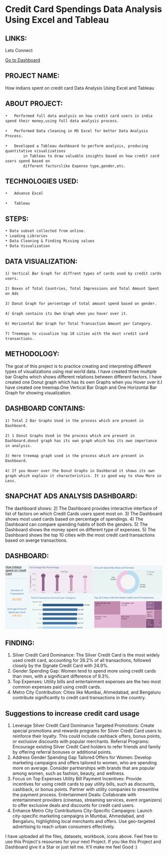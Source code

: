 # Credit Card Spendings Data Analysis Using Excel and Tableau

## LINKS:

Lets Connect

[Go to Dashboard](https://public.tableau.com/authoring/HowIndiansspendoncreditcard/Dashboard1#1)

## PROJECT NAME:

How indians spent on credit card Data Analysis Using Excel and Tableau

## ABOUT PROJECT:

    •	Performed full data analysis on how credit card users in india spend their money,using full data analysis process.

    •	Performed Data cleaning in MS Excel for better Data Analysis Process.

    •	Developed a Tableau dashboard to perform analysis, producing quantitative visualizations 
            in Tableau to draw valuable insights based on how credit card users spend based on 
            different factorslike Expense type,gender,etc.
            

## TECHNOLOGIES USED:

    •	Advance Excel

    •	Tableau

## STEPS:

    • Data subset collected from online.
    • Loading Libraries
    • Data Cleaning & Finding Missing values
    • Data Visualization
    
 
## DATA VISUALIZATION:

    1) Vertical Bar Graph for diffrent types of cards used by credit cards users.

    2) Boxes of Total Countries, Total Impressions and Total Amount Spent on Ads

    3) Donut Graph for percentage of total amount spend based on gender.

    4) Graph contains its Own Graph when you hover over it.

    6) Horizontal Bar Graph for Total Transaction Amount per Category.

    7) Treemaps to visualize top 10 cities with the most credit card transactions.

## METHODOLOGY:

The goal of this project is to practice creating and interpreting different types of visualizations using real world data. I have created three multiple bar Graphs 
which shows different relations between different factors. I have created one Donut graph which has its own Graphs when you Hover over it.I have created one treemap.One Vertical Bar Graph and One Horizontal Bar Graph for showing visualization.

## DASHBOARD CONTAINS:

    1) Total 2 Bar Graphs Used in the process which are present in Dashboard.

    2) 1 Donut Graphs Used in the process which are present in Dashboard.donut graph has its own graph which has its own importance in analysis.

    3) Here treemap graph used in the process which are present in Dashboard.

    4) If you Hover over the Donut Graphs in Dashborad it shows its own graph which explain it characteristics. It is good way to show More in Less.

## SNAPCHAT ADS ANALYSIS DASHBOARD:

The dashboard shows:
   2) The Dashboard provides interactive interface of list of factors on which Credit Cards users spent most on.
   3) The Dashboard shows most used cards based on percentage of spendings.
   4) The Dashboard can compare spending habits of both the genders.
   5) The Dashboard shows the money spent on different type of expenses.
   5) The Dashboard shows the top 10 cities with the most credit card transactions based on averge transactions.
 
## DASHBOARD:

![Snapchat Dashboard Yellow](https://github.com/devank99/How-Indians-Spend-on-Credit-Card-Tableau-Dashboard-/blob/70ff81bf94a40abc2a56cd2cd4d9d4152c194fd9/Tableau%20dashboard.png)


## FINDING:

1) Silver Credit Card Dominance: The Silver Credit Card is the most widely used credit card, accounting for 26.2% of all transactions, followed closely by the Signate Credit Card with 
   24.9%.
2) Gender Spending Gap: Women tend to spend more using credit cards than men, with a significant difference of 9.3%.
3) Top Expenses: Utility bills and entertainment expenses are the two most common expenses paid using credit cards.
4) Metro City Contribution: Cities like Mumbai, Ahmedabad, and Bengaluru contribute significantly to credit card transactions in the country.

## Suggestions to increase credit card usage

1. Leverage Silver Credit Card Dominance
Targeted Promotions: Create special promotions and rewards programs for Silver Credit Card users to reinforce their loyalty. This could include cashback offers, bonus points, or exclusive discounts with popular merchants.
Referral Programs: Encourage existing Silver Credit Card holders to refer friends and family by offering referral bonuses or additional points.
2. Address Gender Spending Gap
Tailored Offers for Women: Develop marketing campaigns and offers tailored to women, who are spending more on average. Consider partnerships with brands that are popular among women, such as fashion, beauty, and wellness.
3. Focus on Top Expenses
Utility Bill Payment Incentives: Provide incentives for using credit cards to pay utility bills, such as discounts, cashback, or bonus points. Partner with utility companies to streamline the payment process.
Entertainment Deals: Collaborate with entertainment providers (cinemas, streaming services, event organizers) to offer exclusive deals and discounts for credit card users.
4. Enhance Metro City Contributions
City-Specific Campaigns: Launch city-specific marketing campaigns in Mumbai, Ahmedabad, and Bengaluru, highlighting local merchants and offers. Use geo-targeted advertising to reach urban consumers effectively.


I have uploaded all the files, datasets, workbook, icons above. Feel free to use this Project's resourses for your next Project. If you like this Project and Dashboard give it a Star or just tell me. It'll make me feel Good :)


